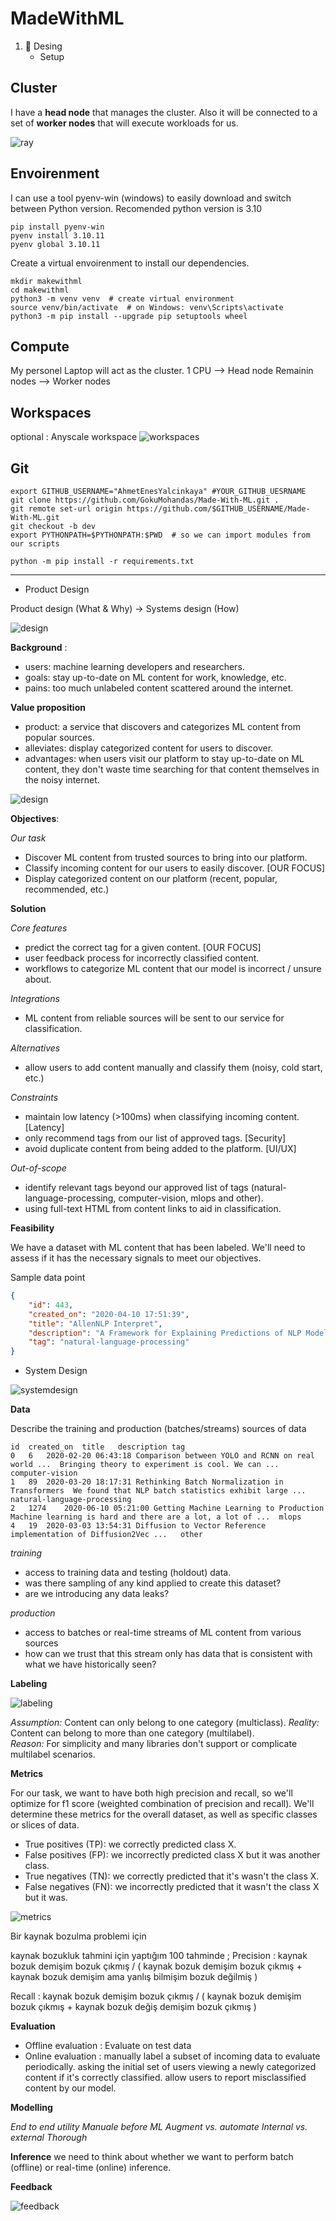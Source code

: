 # MadeWithML

1. 🎨 Desing 
   - Setup 

Cluster 
---
I have a **head node** that manages the cluster. Also it will be connected to a set of **worker nodes** that will execute workloads for us. 

![ray](https://docs.ray.io/en/latest/_images/ray-cluster.svg)


Envoirenment
---

I can use a tool pyenv-win (windows) to easily download and switch between Python version. Recomended python version is 3.10

```
pip install pyenv-win
pyenv install 3.10.11
pyenv global 3.10.11
```

Create a virtual envoirenment to install our dependencies.

```
mkdir makewithml
cd makewithml
python3 -m venv venv  # create virtual environment
source venv/bin/activate  # on Windows: venv\Scripts\activate
python3 -m pip install --upgrade pip setuptools wheel
```

Compute
---
My personel Laptop will act as the cluster.
1 CPU --> Head node
Remainin nodes --> Worker nodes

Workspaces
---

optional : Anyscale workspace
![workspaces](https://madewithml.com/static/images/mlops/setup/workspaces.png)

Git
---

```
export GITHUB_USERNAME="AhmetEnesYalcinkaya" #YOUR_GITHUB_UESRNAME
git clone https://github.com/GokuMohandas/Made-With-ML.git .
git remote set-url origin https://github.com/$GITHUB_USERNAME/Made-With-ML.git
git checkout -b dev
export PYTHONPATH=$PYTHONPATH:$PWD  # so we can import modules from our scripts

python -m pip install -r requirements.txt
```
---

- Product Design

Product design (What & Why) → Systems design (How)

![design](https://madewithml.com/static/images/mlops/design/ml_canvas.png)

**Background** : 
- users: machine learning developers and researchers.
- goals: stay up-to-date on ML content for work, knowledge, etc.
- pains: too much unlabeled content scattered around the internet.

**Value proposition**

- product: a service that discovers and categorizes ML content from popular sources.
- alleviates: display categorized content for users to discover.
- advantages: when users visit our platform to stay up-to-date on ML content, they don't waste time searching for that content themselves in the noisy internet.

![design](https://madewithml.com/static/images/mlops/design/product.png)

**Objectives**: 

*Our task*

- Discover ML content from trusted sources to bring into our platform.
- Classify incoming content for our users to easily discover. [OUR FOCUS]
- Display categorized content on our platform (recent, popular, recommended, etc.)

**Solution**

*Core features*

- predict the correct tag for a given content. [OUR FOCUS]
- user feedback process for incorrectly classified content.
- workflows to categorize ML content that our model is incorrect / unsure about.
  
*Integrations*

- ML content from reliable sources will be sent to our service for classification.
  
*Alternatives*

- allow users to add content manually and classify them (noisy, cold start, etc.)
  
*Constraints*

- maintain low latency (>100ms) when classifying incoming content. [Latency]
- only recommend tags from our list of approved tags. [Security]
- avoid duplicate content from being added to the platform. [UI/UX]

*Out-of-scope*

- identify relevant tags beyond our approved list of tags (natural-language-processing, computer-vision, mlops and other).
- using full-text HTML from content links to aid in classification.

**Feasibility**

We have a dataset with ML content that has been labeled. We'll need to assess if it has the necessary signals to meet our objectives.

Sample data point

```json
{
    "id": 443,
    "created_on": "2020-04-10 17:51:39",
    "title": "AllenNLP Interpret",
    "description": "A Framework for Explaining Predictions of NLP Models",
    "tag": "natural-language-processing"
}
```


- System Design

![systemdesign](https://madewithml.com/static/images/mlops/systems-design/workloads.png)

**Data**

Describe the training and production (batches/streams) sources of data

```
id	created_on	title	description	tag
0	6	2020-02-20 06:43:18	Comparison between YOLO and RCNN on real world ...	Bringing theory to experiment is cool. We can ...	computer-vision
1	89	2020-03-20 18:17:31	Rethinking Batch Normalization in Transformers	We found that NLP batch statistics exhibit large ...	natural-language-processing
2	1274	2020-06-10 05:21:00	Getting Machine Learning to Production	Machine learning is hard and there are a lot, a lot of ...	mlops
4	19	2020-03-03 13:54:31	Diffusion to Vector	Reference implementation of Diffusion2Vec ...	other
```

*training*
- access to training data and testing (holdout) data.
- was there sampling of any kind applied to create this dataset?
- are we introducing any data leaks?
 
*production*
- access to batches or real-time streams of ML content from various sources
- how can we trust that this stream only has data that is consistent with what we have historically seen?

**Labeling**

![labeling](https://madewithml.com/static/images/mlops/labeling/workflow.png)

*Assumption:* Content can only belong to one category (multiclass).	
*Reality:* Content can belong to more than one category (multilabel).	
*Reason:* For simplicity and many libraries don't support or complicate multilabel scenarios.

**Metrics**

For our task, we want to have both high precision and recall, so we'll optimize for f1 score (weighted combination of precision and recall). We'll determine these metrics for the overall dataset, as well as specific classes or slices of data.

- True positives (TP): we correctly predicted class X.
- False positives (FP): we incorrectly predicted class X but it was another class.
- True negatives (TN): we correctly predicted that it's wasn't the class X.
- False negatives (FN): we incorrectly predicted that it wasn't the class X but it was.

![metrics](https://madewithml.com/static/images/mlops/evaluation/metrics.png)

Bir kaynak bozulma problemi için

kaynak bozukluk tahmini için yaptığım 100 tahminde ; 
Precision : kaynak bozuk demişim bozuk çıkmış / ( kaynak bozuk demişim bozuk çıkmış + kaynak bozuk demişim ama yanlış bilmişim bozuk değilmiş )

Recall :  kaynak bozuk demişim bozuk çıkmış / ( kaynak bozuk demişim bozuk çıkmış + kaynak bozuk değiş demişim bozuk çıkmış )

**Evaluation**

- Offline evaluation : Evaluate on test data
- Online evaluation : manually label a subset of incoming data to evaluate periodically.
asking the initial set of users viewing a newly categorized content if it's correctly classified.
allow users to report misclassified content by our model.

**Modelling** 

*End to end utility*
*Manuale before ML*
*Augment vs. automate*
*Internal vs. external*
*Thorough*

**Inference**
 we need to think about whether we want to perform batch (offline) or real-time (online) inference.

**Feedback**

![feedback](https://madewithml.com/static/images/mlops/systems-design/development_cycle.png)
